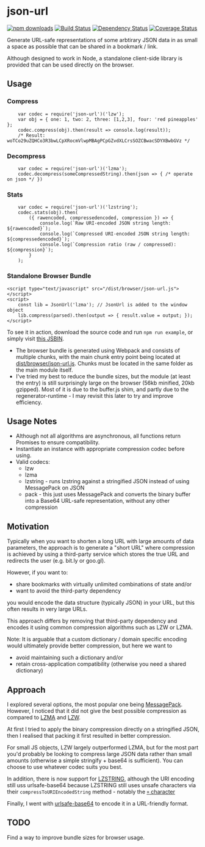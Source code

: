 # json-url

[![npm downloads][downloads-image]][downloads-url] [![Build Status][travis-image]][travis-url] [![Dependency Status][daviddm-image]][daviddm-url] [![Coverage Status][coverage-image]][coverage-url]

Generate URL-safe representations of some arbtirary JSON data in as small a space as possible that can be shared in a bookmark / link.

Although designed to work in Node, a standalone client-side library is provided that can be used directly on the browser.

## Usage

### Compress

```
	var codec = require('json-url')('lzw');
	var obj = { one: 1, two: 2, three: [1,2,3], four: 'red pineapples' };
	codec.compress(obj).then(result => console.log(result));
	/* Result: woTCo29uZQHCo3R3bwLCpXRocmVlwpMBAgPCpGZvdXLCrsSOZCBwacSDYXBwbGVz */
```

### Decompress

```
	var codec = require('json-url')('lzma');
	codec.decompress(someCompressedString).then(json => { /* operate on json */ })
```

### Stats

```
	var codec = require('json-url')('lzstring');
	codec.stats(obj).then(
		({ rawencoded, compressedencoded, compression }) => {
			console.log(`Raw URI-encoded JSON string length: ${rawencoded}`);
			console.log(`Compressed URI-encoded JSON string length: ${compressedencoded}`);
			console.log(`Compression ratio (raw / compressed): ${compression}`);
		}
	);
```

### Standalone Browser Bundle

```
<script type="text/javascript" src="/dist/browser/json-url.js"></script>
<script>
	const lib = JsonUrl('lzma'); // JsonUrl is added to the window object
	lib.compress(parsed).then(output => { result.value = output; });
</script>
```

To see it in action, download the source code and run `npm run example`, or simply visit [this JSBIN](http://jsbin.com/cayuhox).

* The browser bundle is generated using Webpack and consists of multiple chunks, with the main chunk entry point being located at [dist/browser/json-url.js](dist/browser/json-url.js). Chunks must be located in the same folder as the main module itself.
* I've tried my best to reduce the bundle sizes, but the module (at least the entry) is still surprisingly large on the browser (56kb minified, 20kb gzipped). Most of it is due to the buffer.js shim, and partly due to the regenerator-runtime - I may revisit this later to try and improve efficiency.

## Usage Notes

* Although not all algorithms are asynchronous, all functions return Promises to ensure compatibility.
* Instantiate an instance with appropriate compression codec before using.
* Valid codecs:
	* lzw
	* lzma
	* lzstring - runs lzstring against a stringified JSON instead of using MessagePack on JSON
	* pack - this just uses MessagePack and converts the binary buffer into a Base64 URL-safe representation, without any other compression

## Motivation

Typically when you want to shorten a long URL with large amounts of data parameters, the approach is to generate a "short URL" where compression is achieved by using a third-party service which stores the true URL and redirects the user (e.g. bit.ly or goo.gl).

However, if you want to:

* share bookmarks with virtually unlimited combinations of state and/or
* want to avoid the third-party dependency

you would encode the data structure (typically JSON) in your URL, but this often results in very large URLs.

This approach differs by removing that third-party dependency and encodes it using common compression algorithms such as LZW or LZMA.

Note: It is arguable that a custom dictionary / domain specific encoding would ultimately provide better compression, but here we want to
* avoid maintaining such a dictionary and/or
* retain cross-application compatibility (otherwise you need a shared dictionary)

## Approach

I explored several options, the most popular one being [MessagePack][1]. However, I noticed that it did not give the best possible compression as compared to [LZMA][2] and [LZW][3].

At first I tried to apply the binary compression directly on a stringified JSON, then I realised that packing it first resulted in better compression.

For small JS objects, LZW largely outperformed LZMA, but for the most part you'd probably be looking to compress large JSON data rather than small amounts (otherwise a simple stringify + base64 is sufficient). You can choose to use whatever codec suits you best.

In addition, there is now support for [LZSTRING][5], although the URI encoding still uss urlsafe-base64 because LZSTRING still uses unsafe characters via their `compressToURIEncodedString` method - notably the [`+` character][6]

Finally, I went with [urlsafe-base64][4] to encode it in a URL-friendly format.

## TODO

Find a way to improve bundle sizes for browser usage.

[1]: http://msgpack.org/index.html
[2]: https://www.npmjs.com/package/lzma
[3]: https://www.npmjs.com/package/node-lzw
[4]: https://www.npmjs.com/package/urlsafe-base64
[5]: http://pieroxy.net/blog/pages/lz-string/index.html
[6]: https://github.com/pieroxy/lz-string/blob/master/libs/lz-string.js#L15

[downloads-image]: https://img.shields.io/npm/dm/json-url.svg?style=flat-square
[downloads-url]: https://www.npmjs.com/package/json-url
[travis-image]: https://travis-ci.org/masotime/json-url.svg?bxeranch=master
[travis-url]: https://travis-ci.org/masotime/json-url
[daviddm-image]: https://david-dm.org/masotime/json-url.svg?theme=shields.io
[daviddm-url]: https://david-dm.org/masotime/json-url
[coverage-image]: https://coveralls.io/repos/github/masotime/json-url/badge.svg?branch=master
[coverage-url]: https://coveralls.io/github/masotime/json-url?branch=master